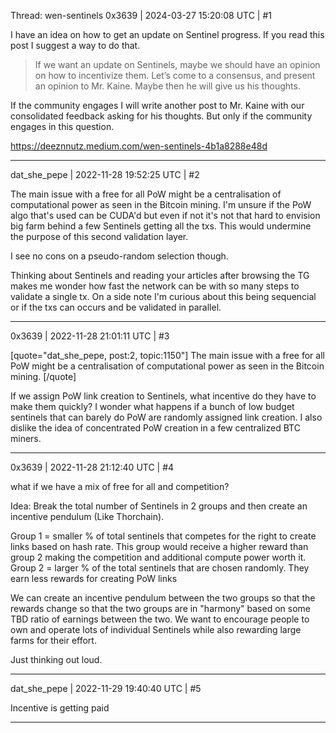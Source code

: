 Thread: wen-sentinels
0x3639 | 2024-03-27 15:20:08 UTC | #1

I have an idea on how to get an update on Sentinel progress.  If you read this post I suggest a way to do that.

> If we want an update on Sentinels, maybe we should have an opinion on how to incentivize them. Let’s come to a consensus, and present an opinion to Mr. Kaine. Maybe then he will give us his thoughts.

If the community engages I will write another post to Mr. Kaine with our consolidated feedback asking for his thoughts.  But only if the community engages in this question.

https://deeznnutz.medium.com/wen-sentinels-4b1a8288e48d

-------------------------

dat_she_pepe | 2022-11-28 19:52:25 UTC | #2

The main issue with a free for all PoW might be a centralisation of computational power as seen in the Bitcoin mining. I'm unsure if the PoW algo that's used can be CUDA'd but even if not it's not that hard to envision big farm behind a few Sentinels getting all the txs. This would undermine the purpose of this second validation layer.

I see no cons on a pseudo-random selection though.

Thinking about Sentinels and reading your articles after browsing the TG makes me wonder how fast the network can be with so many steps to validate a single tx. On a side note I'm curious about this being sequencial or if the txs can occurs and be validated in parallel.

-------------------------

0x3639 | 2022-11-28 21:01:11 UTC | #3

[quote="dat_she_pepe, post:2, topic:1150"]
The main issue with a free for all PoW might be a centralisation of computational power as seen in the Bitcoin mining.
[/quote]

If we assign PoW link creation to Sentinels, what incentive do they have to make them quickly?  I wonder what happens if a bunch of low budget sentinels that can barely do PoW are randomly assigned link creation.  I also dislike the idea of concentrated PoW creation in a few centralized BTC miners.

-------------------------

0x3639 | 2022-11-28 21:12:40 UTC | #4

what if we have a mix of free for all and competition?

Idea: Break the total number of Sentinels in 2 groups and then create an incentive pendulum (Like Thorchain).  

Group 1 = smaller % of total sentinels that competes for the right to create links based on hash rate.  This group would receive a higher reward than group 2 making the competition and additional compute power worth it.
Group 2 = larger % of the total sentinels that are chosen randomly.  They earn less rewards for creating PoW links

We can create an incentive pendulum between the two groups so that the rewards change so that the two groups are in "harmony" based on some TBD ratio of earnings between the two.  We want to encourage people to own and operate lots of individual Sentinels while also rewarding large farms for their effort.  

Just thinking out loud.

-------------------------

dat_she_pepe | 2022-11-29 19:40:40 UTC | #5

Incentive is getting paid

-------------------------

